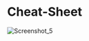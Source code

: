 ﻿# Cheat-Sheet

![Screenshot_5](https://user-images.githubusercontent.com/128373175/232564101-4a0577ba-e443-4fee-bc78-06391e02d65a.png)
